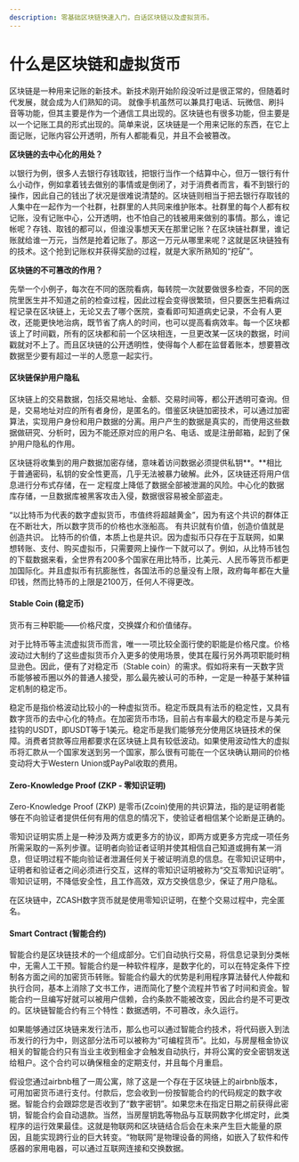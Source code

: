 ```yaml
---
description: 零基础区块链快速入门，白话区块链以及虚拟货币。
---
```


# 什么是区块链和虚拟货币

区块链是一种用来记账的新技术。新技术刚开始阶段没听过是很正常的，但随着时代发展，就会成为人们熟知的词。 就像手机虽然可以兼具打电话、玩微信、刷抖音等功能，但其主要是作为一个通信工具出现的。区块链也有很多功能，但主要是以一个记账工具的形式出现的。简单来说，区块链是一个用来记账的东西，在它上面记账，记账内容公开透明，所有人都能看见，并且不会被篡改。

**区块链的去中心化的用处？**

以银行为例，很多人去银行存钱取钱，把银行当作一个结算中心，但万一银行有什么小动作，例如拿着钱去做别的事情或是倒闭了，对于消费者而言，看不到银行的操作，因此自己的钱出了状况是很难说清楚的。区块链则相当于把去银行存取钱的人集中在一起作为一个社群，社群里的人共同来维护账本。社群里的每个人都有权记账，没有记账中心，公开透明，也不怕自己的钱被用来做别的事情。那么，谁记帐呢？存钱、取钱的都可以，但谁没事想天天在那里记账？在区块链社群里，谁记账就给谁一万元，当然是抢着记账了。那这一万元从哪里来呢？这就是区块链独有的技术。这个抢到记账权并获得奖励的过程，就是大家所熟知的“挖矿”。

**区块链的不可篡改的作用？**

先举一个小例子，每次在不同的医院看病，每转院一次就要做很多检查，不同的医院里医生并不知道之前的检查过程，因此过程会变得很繁琐，但只要医生把看病过程记录在区块链上，无论又去了哪个医院，查看即可知道病史记录，不会有人更改，还能更快地治病，既节省了病人的时间，也可以提高看病效率。每一个区块都该上了时间戳，所有的区块都和前一个区块相连，一旦更改某一区块的数据，时间戳就对不上了。而且区块链的公开透明性，使得每个人都在监督着账本，想要篡改数据至少要有超过一半的人愿意一起实行。

#### **区块链保护用户隐私**

 区块链上的交易数据，包括交易地址、金额、交易时间等，都公开透明可查询。但是，交易地址对应的所有者身份，是匿名的。借鉴区块链加密技术，可以通过加密算法，实现用户身份和用户数据的分离。用户产生的数据是真实的，而使用这些数据做研究、分析时，因为不能还原对应的用户名、电话、或是注册邮箱，起到了保护用户隐私的作用。

区块链将收集到的用户数据加密存储，意味着访问数据必须提供私钥**。**相比于普通密码，私钥的安全性更高，几乎无法被暴力破解。此外，区块链还将用户信息进行分布式存储，在一 定程度上降低了数据全部被泄漏的风险。中心化的数据库存储，一旦数据库被黑客攻击入侵，数据很容易被全部盗走。

“以比特币为代表的数字虚拟货币，市值终将超越黄金”，因为有这个共识的群体正在不断壮大，所以数字货币的价格也水涨船高。 有共识就有价值，创造价值就是创造共识。 比特币的价值，本质上也是共识。因为虚拟币只存在于互联网，如果想转账、支付、购买虚拟币，只需要网上操作一下就可以了。例如，从比特币钱包的下载数据来看，全世界有200多个国家在用比特币，比美元、人民币等货币都更加国际化。并且虚拟币有抗膨胀性，各国法币的总量没有上限，政府每年都在大量印钱，然而比特币的上限是2100万，任何人不得更改。

#### Stable Coin \(稳定币\)

货币有三种职能——价格尺度，交换媒介和价值储存。

对于比特币等主流虚拟货币而言，唯一一项比较全面行使的职能是价格尺度。价格波动过大制约了这些虚拟货币介入更多的使用场景，使其在履行另外两项职能时稍显逊色。因此，便有了对稳定币（Stable coin）的需求。假如将来有一天数字货币能够被币圈以外的普通人接受，那么最先被认可的币种，一定是一种基于某种锚定机制的稳定币。

稳定币是指价格波动比较小的一种虚拟货币。稳定币既具有法币的稳定性，又具有数字货币的去中心化的特点。在加密货币市场，目前占有率最大的稳定币是与美元挂钩的USDT，即USDT等于1美元。稳定币是我们能够充分使用区块链技术的保障。消费者贷款等应用都要求在区块链上具有较低波动。如果使用波动性大的虚拟币将汇款从一个国家发送到另一个国家，那么很有可能在一个区块确认期间的价格变动将大于Western Union或PayPal收取的费用。

#### Zero-Knowledge Proof \(ZKP - 零知识证明\)

Zero-Knowledge Proof \(ZKP\) 是零币\(Zcoin\)使用的共识算法，指的是证明者能够在不向验证者提供任何有用的信息的情况下，使验证者相信某个论断是正确的。

零知识证明实质上是一种涉及两方或更多方的协议，即两方或更多方完成一项任务所需采取的一系列步骤。证明者向验证者证明并使其相信自己知道或拥有某一消息，但证明过程不能向验证者泄漏任何关于被证明消息的信息。在零知识证明中，证明者和验证者之间必须进行交互，这样的零知识证明被称为“交互零知识证明”。零知识证明，不降低安全性，且工作高效，双方交换信息少，保证了用户隐私。

在区块链中，ZCASH数字货币就是使用零知识证明，在整个交易过程中，完全匿名。

#### Smart Contract \(智能合约\)

智能合约是区块链技术的一个组成部分。它们自动执行交易，将信息记录到分类帐中，无需人工干预。智能合约是一种软件程序，是数字化的，可以在特定条件下控制各方面之间的加密货币转账。智能合约最大的优势是利用程序算法替代人仲裁和执行合同，基本上消除了文书工作，进而简化了整个流程并节省了时间和资金。智能合约一旦编写好就可以被用户信赖，合约条款不能被改变，因此合约是不可更改的。区块链智能合约有三个特性：数据透明，不可篡改，永久运行。

如果能够通过区块链来发行法币，那么也可以通过智能合约技术，将代码嵌入到法币发行的行为中，则这部分法币可以被称为“可编程货币”。比如，与房屋租金协议相关的智能合约只有当业主收到租金才会触发自动执行，并将公寓的安全密钥发送给租户。这个合约可以确保租金的定期支付，并且每个月重启。

假设您通过airbnb租了一周公寓，除了这是一个存在于区块链上的airbnb版本，可用加密货币进行支付。付款后，您会收到一份按智能合约的代码规定的数字收据。智能合约会跟踪您是否收到了“数字密钥”。如果您未在指定日期之前获得此密钥，智能合约会自动退款。当然，当房屋钥匙等物品与互联网数字化绑定时，此类程序的运行效果最佳。这就是物联网和区块链结合后会在未来产生巨大能量的原因，且能实现跨行业的巨大转变。“物联网”是物理设备的网络，如嵌入了软件和传感器的家用电器，可以通过互联网连接和交换数据。

